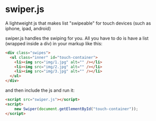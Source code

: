 # swiper.js
A lightweight js that makes list "swipeable" for touch devices (such as iphone, ipad, android)

swiper.js handles the swiping for you. All you have to do is have a list (wrapped inside a div) in your markup like this:

``` html
<div class="swipes">
  <ul class="inner" id="touch-container">
  	<li><img src="img/1.jpg" alt="" /></li>
  	<li><img src="img/2.jpg" alt="" /></li>
  	<li><img src="img/3.jpg" alt="" /></li>
  </ul>
</div>
```

and then include the js and run it:

``` html
<script src="swiper.js"></script>
<script>
	new Swiper(document.getElementById("touch-container"));
</script>
```
